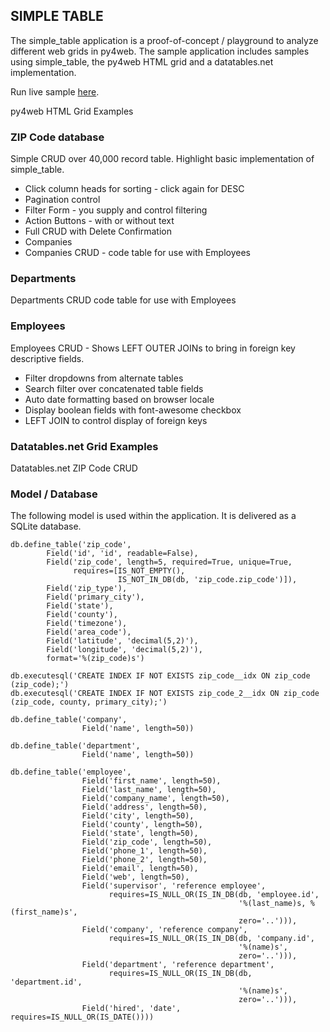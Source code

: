 ## SIMPLE TABLE
The simple_table application is a proof-of-concept / playground to analyze different web grids in py4web. The sample application includes samples using simple_table, the py4web HTML grid and a datatables.net implementation.

Run live sample [here](http://pythonbench.com/simple_table).

py4web HTML Grid Examples

### ZIP Code database
Simple CRUD over 40,000 record table. Highlight basic implementation of simple_table.

* Click column heads for sorting - click again for DESC
* Pagination control
* Filter Form - you supply and control filtering
* Action Buttons - with or without text
* Full CRUD with Delete Confirmation
* Companies
* Companies CRUD - code table for use with Employees

### Departments
Departments CRUD code table for use with Employees

### Employees
Employees CRUD - Shows LEFT OUTER JOINs to bring in foreign key descriptive fields.

* Filter dropdowns from alternate tables
* Search filter over concatenated table fields
* Auto date formatting based on browser locale
* Display boolean fields with font-awesome checkbox
* LEFT JOIN to control display of foreign keys

### Datatables.net Grid Examples
Datatables.net ZIP Code CRUD

### Model / Database
The following model is used within the application. It is delivered as a SQLite database.
```
db.define_table('zip_code',
        Field('id', 'id', readable=False),
        Field('zip_code', length=5, required=True, unique=True,
              requires=[IS_NOT_EMPTY(),
                        IS_NOT_IN_DB(db, 'zip_code.zip_code')]),
        Field('zip_type'),
        Field('primary_city'),
        Field('state'),
        Field('county'),
        Field('timezone'),
        Field('area_code'),
        Field('latitude', 'decimal(5,2)'),
        Field('longitude', 'decimal(5,2)'),
        format='%(zip_code)s')

db.executesql('CREATE INDEX IF NOT EXISTS zip_code__idx ON zip_code (zip_code);')
db.executesql('CREATE INDEX IF NOT EXISTS zip_code_2__idx ON zip_code (zip_code, county, primary_city);')

db.define_table('company',
                Field('name', length=50))

db.define_table('department',
                Field('name', length=50))

db.define_table('employee',
                Field('first_name', length=50),
                Field('last_name', length=50),
                Field('company_name', length=50),
                Field('address', length=50),
                Field('city', length=50),
                Field('county', length=50),
                Field('state', length=50),
                Field('zip_code', length=50),
                Field('phone_1', length=50),
                Field('phone_2', length=50),
                Field('email', length=50),
                Field('web', length=50),
                Field('supervisor', 'reference employee',
                      requires=IS_NULL_OR(IS_IN_DB(db, 'employee.id',
                                                   '%(last_name)s, %(first_name)s',
                                                   zero='..'))),
                Field('company', 'reference company',
                      requires=IS_NULL_OR(IS_IN_DB(db, 'company.id',
                                                   '%(name)s',
                                                   zero='..'))),
                Field('department', 'reference department',
                      requires=IS_NULL_OR(IS_IN_DB(db, 'department.id',
                                                   '%(name)s',
                                                   zero='..'))),
                Field('hired', 'date', requires=IS_NULL_OR(IS_DATE())))
```
